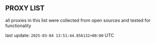 ## PROXY LIST

all proxies in this list were collected from open sources and tested for functionality

last update: `2025-03-04 13:51:44.856132+00:00` UTC